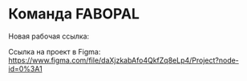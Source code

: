 ﻿# Команда FABOPAL
 
Новая рабочая ссылка:

 
 
Ссылка на проект в Figma:
https://www.figma.com/file/daXjzkabAfo4QkfZq8eLp4/Project?node-id=0%3A1
